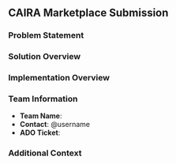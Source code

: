 ## CAIRA Marketplace Submission

### Problem Statement
<!-- One-line description of the problem this code solves -->

### Solution Overview
<!-- One-line description of your solution -->

### Implementation Overview
<!-- One-line description of your solution -->

### Team Information
- **Team Name**: 
- **Contact**: @username
- **ADO Ticket**: <!-- Link with customer info redacted if applicable -->

### Additional Context
<!-- Any additional context, dependencies, or notes for reviewers -->